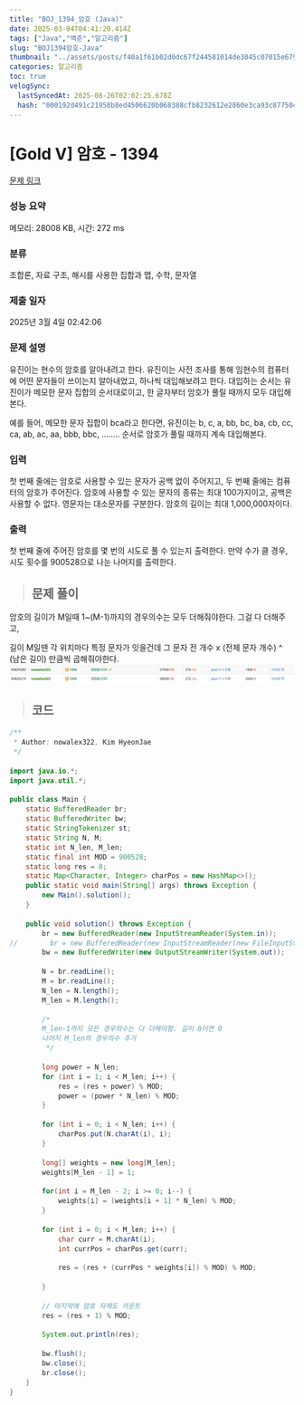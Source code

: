 ```yaml
---
title: "BOJ_1394_암호 (Java)"
date: 2025-03-04T04:41:20.414Z
tags: ["Java","백준","알고리즘"]
slug: "BOJ1394암호-Java"
thumbnail: "../assets/posts/f40a1f61b02d0dc67f244581014de3045c07015e6793454d69672f36a5a75a88.png"
categories: 알고리즘
toc: true
velogSync:
  lastSyncedAt: 2025-08-26T02:02:25.678Z
  hash: "000192d491c21958b8ed4506620b068388cfb8232612e2860e3ca93c8775042a"
---
```


# [Gold V] 암호 - 1394 

[문제 링크](https://www.acmicpc.net/problem/1394) 

### 성능 요약

메모리: 28008 KB, 시간: 272 ms

### 분류

조합론, 자료 구조, 해시를 사용한 집합과 맵, 수학, 문자열

### 제출 일자

2025년 3월 4일 02:42:06

### 문제 설명

<p>유진이는 현수의 암호를 알아내려고 한다. 유진이는 사전 조사를 통해 임현수의 컴퓨터에 어떤 문자들이 쓰이는지 알아내었고, 하나씩 대입해보려고 한다. 대입하는 순서는 유진이가 메모한 문자 집합의 순서대로이고, 한 글자부터 암호가 풀릴 때까지 모두 대입해본다.</p>
<p>예를 들어, 메모한 문자 집합이 bca라고 한다면, 유진이는 b, c, a, bb, bc, ba, cb, cc, ca, ab, ac, aa, bbb, bbc, ........ 순서로 암호가 풀릴 때까지 계속 대입해본다.</p>

### 입력 

 <p>첫 번째 줄에는 암호로 사용할 수 있는 문자가 공백 없이 주어지고, 두 번째 줄에는 컴퓨터의 암호가 주어진다. 암호에 사용할 수 있는 문자의 종류는 최대 100가지이고, 공백은 사용할 수 없다. 영문자는 대소문자를 구분한다. 암호의 길이는 최대 1,000,000자이다.</p>

### 출력 

 <p>첫 번째 줄에 주어진 암호를 몇 번의 시도로 풀 수 있는지 출력한다. 만약 수가 클 경우, 시도 횟수를 900528으로 나눈 나머지를 출력한다.</p>

> ## 문제 풀이

암호의 길이가 M일때 1~(M-1)까지의 경우의수는 모두 더해줘야한다. 그걸 다 더해주고, 

길이 M일땐 각 위치마다 특정 문자가 잇을건데 그 문자 전 개수 x (전체 문자 개수) ^ (남은 길이) 만큼씩 곱해줘야한다.
![](/assets/posts/f40a1f61b02d0dc67f244581014de3045c07015e6793454d69672f36a5a75a88.png)


> ## 코드

```java
/**
 * Author: nowalex322, Kim HyeonJae
 */

import java.io.*;
import java.util.*;

public class Main {
    static BufferedReader br;
    static BufferedWriter bw;
    static StringTokenizer st;
    static String N, M;
    static int N_len, M_len;
    static final int MOD = 900528;
    static long res = 0;
    static Map<Character, Integer> charPos = new HashMap<>();
    public static void main(String[] args) throws Exception {
        new Main().solution();
    }

    public void solution() throws Exception {
        br = new BufferedReader(new InputStreamReader(System.in));
//        br = new BufferedReader(new InputStreamReader(new FileInputStream("src/main/java/BOJ_1394_암호/input.txt")));
        bw = new BufferedWriter(new OutputStreamWriter(System.out));

        N = br.readLine();
        M = br.readLine();
        N_len = N.length();
        M_len = M.length();

        /*
        M_len-1까지 모든 경우의수는 다 더해야함. 길이 0이면 0
        나머지 M_len의 경우의수 추가
         */

        long power = N_len;
        for (int i = 1; i < M_len; i++) {
            res = (res + power) % MOD;
            power = (power * N_len) % MOD;
        }

        for (int i = 0; i < N_len; i++) {
            charPos.put(N.charAt(i), i);
        }

        long[] weights = new long[M_len];
        weights[M_len - 1] = 1;

        for(int i = M_len - 2; i >= 0; i--) {
            weights[i] = (weights[i + 1] * N_len) % MOD;
        }

        for (int i = 0; i < M_len; i++) {
            char curr = M.charAt(i);
            int currPos = charPos.get(curr);

            res = (res + (currPos * weights[i]) % MOD) % MOD;

        }

        // 마지막에 암호 자체도 카운트
        res = (res + 1) % MOD;

        System.out.println(res);

        bw.flush();
        bw.close();
        br.close();
    }
}
```